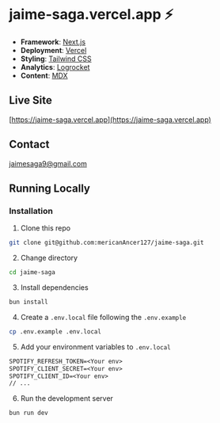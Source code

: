 # jaime-saga.vercel.app ⚡️

- **Framework**: [Next.js](https://nextjs.org/)
- **Deployment**: [Vercel](https://vercel.com)
- **Styling**: [Tailwind CSS](https://tailwindcss.com/)
- **Analytics**: [Logrocket](https://logrocket.com/)
- **Content**: [MDX](https://mdxjs.com/)

## Live Site

[https://jaime-saga.vercel.app](https://jaime-saga.vercel.app)

## Contact

jaimesaga9@gmail.com

## Running Locally

### Installation

1. Clone this repo

```bash
git clone git@github.com:mericanAncer127/jaime-saga.git
```

2. Change directory

```sh
cd jaime-saga
```

3. Install dependencies

```bash
bun install
```

4. Create a `.env.local` file following the `.env.example`

```bash
cp .env.example .env.local
```

5. Add your environment variables to `.env.local`

```txt
SPOTIFY_REFRESH_TOKEN=<Your env>
SPOTIFY_CLIENT_SECRET=<Your env>
SPOTIFY_CLIENT_ID=<Your env>
// ...
```

6. Run the development server

```bash
bun run dev
```
